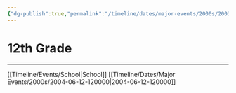 ```yaml
---
{"dg-publish":true,"permalink":"/timeline/dates/major-events/2000s/2003-08-25-080000/","dgHomeLink":true,"dgPassFrontmatter":false}
---
```


# 12th Grade


---

[[Timeline/Events/School|School]]
[[Timeline/Dates/Major Events/2000s/2004-06-12-120000|2004-06-12-120000]]
